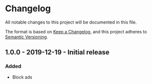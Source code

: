 # Changelog
All notable changes to this project will be documented in this file.

The format is based on [Keep a Changelog](changelog),
and this project adheres to [Semantic Versioning](semver).

<!--
## X.X.X - XXXX-XX-XX - XXXXXX

### Added
### Changed
### Deprecated
### Removed
### Fixed
### Security
-->

## 1.0.0 - 2019-12-19 - Initial release

### Added
- Block ads

[changelog]: https://keepachangelog.com/en/1.0.0/
[semver]: https://semver.org/spec/v2.0.0.html